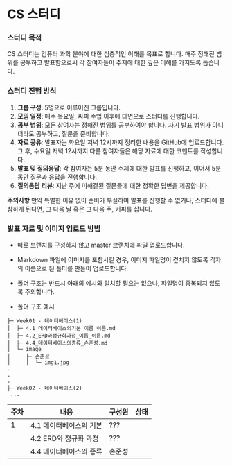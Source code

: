 # CS 스터디

### 스터디 목적

CS 스터디는 컴퓨터 과학 분야에 대한 심층적인 이해를 목표로 합니다. 매주 정해진 범위를 공부하고 발표함으로써 각 참여자들이 주제에 대한 깊은 이해를 가지도록 돕습니다.

### 스터디 진행 방식

1. **그룹 구성**: 5명으로 이루어진 그룹입니다.
2. **모임 일정**: 매주 목요일, 싸피 수업 이후에 대면으로 스터디를 진행합니다.
3. **공부 범위**: 모든 참여자는 정해진 범위를 공부하여야 합니다. 자기 발표 범위가 아니더라도 공부하고, 질문을 준비합니다.
4. **자료 공유**: 발표자는 화요일 저녁 12시까지 정리한 내용을 GitHub에 업로드합니다. 그 후, 수요일 저녁 12시까지 다른 참여자들은 해당 자료에 대한 코멘트를 작성합니다.
5. **발표 및 질의응답**: 각 참여자는 5분 동안 주제에 대한 발표를 진행하고, 이어서 5분 동안 질문과 응답을 진행합니다.
6. **질의응답 리뷰**: 지난 주에 미해결된 질문들에 대한 정확한 답변을 제공합니다.

**주의사항**
만약 특별한 이유 없이 준비가 부실하여 발표를 진행할 수 없거나, 스터디에 불참하게 된다면, 그 다음 날 혹은 그 다음 주, 커피를 삽니다.

### 발표 자료 및 이미지 업로드 방법

- 따로 브랜치를 구성하지 않고 master 브랜치에 파일 업로드합니다.
- Markdown 파일에 이미지를 포함시킬 경우, 이미지 파일명이 곂치지 않도록 각자의 이름으로 된 폴더를 만들어 업로드합니다.
- 폴더 구조는 반드시 아래의 예시와 일치할 필요는 없으나, 파일명이 중복되지 않도록 주의합니다.


- 폴더 구조 예시
```
├─ Week01 - 데이터베이스(1)
│  ├─ 4.1_데이터베이스의기본_이름_이름.md
│  ├─ 4.2_ERD와정규화과정_이름_이름.md
│  ├─ 4.4_데이터베이스의종류_손준성.md
│  └─ image
│     ├─ 손준성
│     │  └─ img1.jpg
.
.
.
├─ Week02 - 데이터베이스(2)
 ...
```


| 주차  | 내용 | 구성원  | 상태 |
| ----  | ---- | ----  | ---- |
| 1 | 4.1 데이터베이스의 기본 | ??? |  |
|  | 4.2 ERD와 정규화 과정 | ??? |  |
|  | 4.4 데이터베이스의 종류 | 손준성 |  |















